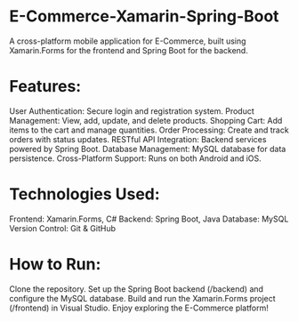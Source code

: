 # E-Commerce-Xamarin-Spring-Boot
A cross-platform mobile application for E-Commerce, built using Xamarin.Forms for the frontend and Spring Boot for the backend.

# Features:
User Authentication: Secure login and registration system.
Product Management: View, add, update, and delete products.
Shopping Cart: Add items to the cart and manage quantities.
Order Processing: Create and track orders with status updates.
RESTful API Integration: Backend services powered by Spring Boot.
Database Management: MySQL database for data persistence.
Cross-Platform Support: Runs on both Android and iOS.

# Technologies Used:
Frontend: Xamarin.Forms, C#
Backend: Spring Boot, Java
Database: MySQL
Version Control: Git & GitHub

# How to Run:
Clone the repository.
Set up the Spring Boot backend (/backend) and configure the MySQL database.
Build and run the Xamarin.Forms project (/frontend) in Visual Studio.
Enjoy exploring the E-Commerce platform!
